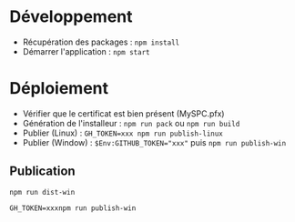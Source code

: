 # Développement

- Récupération des packages : `npm install`
- Démarrer l'application : `npm start`

# Déploiement

- Vérifier que le certificat est bien présent (MySPC.pfx)
- Génération de l'installeur : `npm run pack` ou `npm run build`
- Publier (Linux) : `GH_TOKEN=xxx npm run publish-linux`
- Publier (Window) : `$Env:GITHUB_TOKEN="xxx"` puis `npm run publish-win`


## Publication

`npm run dist-win`

`GH_TOKEN=xxxnpm run publish-win`
